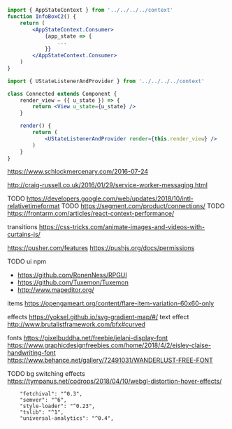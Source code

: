```jsx
import { AppStateContext } from '../../../../context'
function InfoBoxC2() {
	return (
		<AppStateContext.Consumer>
			{app_state => {
				...
			}}
		</AppStateContext.Consumer>
	)
}

import { UStateListenerAndProvider } from '../../../../context'

class Connected extends Component {
	render_view = ({ u_state }) => {
		return <View u_state={u_state} />
	}

	render() {
		return (
			<UStateListenerAndProvider render={this.render_view} />
		)
	}
}
```




https://www.schlockmercenary.com/2016-07-24

http://craig-russell.co.uk/2016/01/29/service-worker-messaging.html

TODO https://developers.google.com/web/updates/2018/10/intl-relativetimeformat
TODO https://segment.com/product/connections/
TODO https://frontarm.com/articles/react-context-performance/

transitions https://css-tricks.com/animate-images-and-videos-with-curtains-js/

https://pusher.com/features
https://pushjs.org/docs/permissions

TODO ui npm
- https://github.com/RonenNess/RPGUI
- https://github.com/Tuxemon/Tuxemon
- http://www.mapeditor.org/

items
https://opengameart.org/content/flare-item-variation-60x60-only

effects https://yoksel.github.io/svg-gradient-map/#/
text effect http://www.brutalistframework.com/bfx#curved

fonts
 https://pixelbuddha.net/freebie/jelani-display-font
 https://www.graphicdesignfreebies.com/home/2018/4/2/eisley-claise-handwriting-font
 https://www.behance.net/gallery/72491031/WANDERLUST-FREE-FONT
 
TODO bg switching effects https://tympanus.net/codrops/2018/04/10/webgl-distortion-hover-effects/

		"fetchival": "^0.3",
		"semver": "^6",
		"style-loader": "^0.23",
		"tslib": "^1",
		"universal-analytics": "^0.4",
